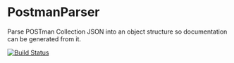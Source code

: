 PostmanParser
=============

Parse POSTman Collection JSON into an object structure so documentation can be generated from it.

[![Build Status](https://travis-ci.org/potherca/PostmanParser.png?branch=master)](https://travis-ci.org/potherca/PostmanParser)
